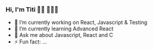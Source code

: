 ### Hi, I'm Titi 👋🏾 👩🏾‍💻

- 🔭 I’m currently working on React, Javascript & Testing
- 🌱 I’m currently learning Advanced React
- 💬 Ask me about Javascript, React and C
- ⚡ Fun fact: ...

